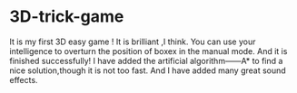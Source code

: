 # 3D-trick-game
It is my first 3D easy game ! It is brilliant ,I think. You can use your intelligence to overturn the position of boxex in the manual mode. And it is finished successfully! I have added the artificial algorithm——A* to find a nice solution,though it is not too fast. And I have added many great sound effects.
